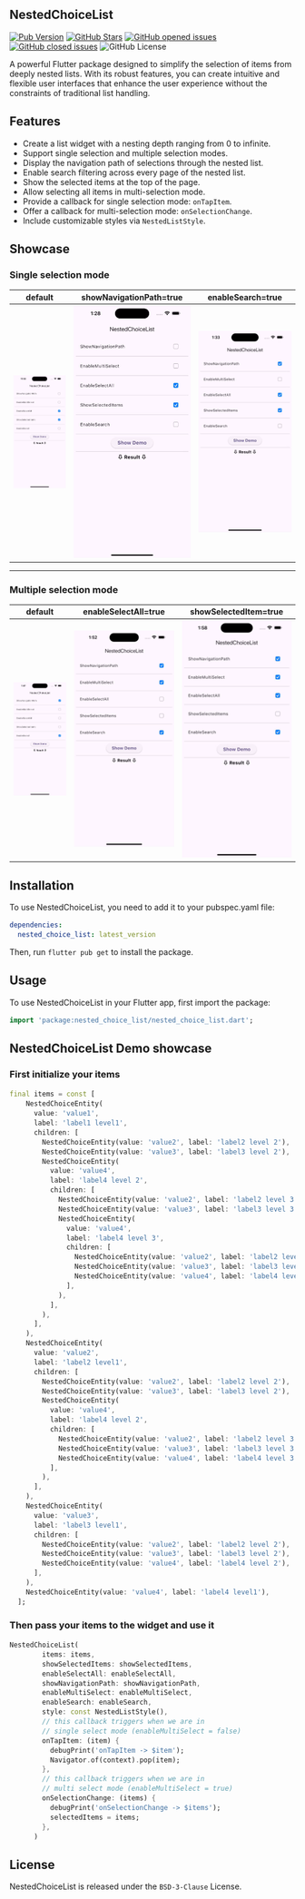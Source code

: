 ## NestedChoiceList
[![Pub Version](https://img.shields.io/pub/v/nested_choice_list.svg?label=pub&color=blue)](https://pub.dev/packages/nested_choice_list/versions)
[![GitHub Stars](https://img.shields.io/github/stars/TalebRafiepour/nested_choice_list?color=yellow&label=Stars)](https://github.com/TalebRafiepour/nested_choice_list/stargazers)
[![GitHub opened issues](https://img.shields.io/github/issues/TalebRafiepour/nested_choice_list?color=red)](https://github.com/TalebRafiepour/nested_choice_list/issues)
[![GitHub closed issues](https://img.shields.io/github/issues-closed/TalebRafiepour/nested_choice_list)](https://github.com/TalebRafiepour/nested_choice_list/issues?q=is%3Aissue+is%3Aclosed)
![GitHub License](https://img.shields.io/github/license/TalebRafiepour/nested_choice_list)

A powerful Flutter package designed to simplify the selection of items from deeply nested lists. With its robust features, you can create intuitive and flexible user interfaces that enhance the user experience without the constraints of traditional list handling.

## Features

* Create a list widget with a nesting depth ranging from 0 to infinite.
* Support single selection and multiple selection modes.
* Display the navigation path of selections through the nested list.
* Enable search filtering across every page of the nested list.
* Show the selected items at the top of the page.
* Allow selecting all items in multi-selection mode.
* Provide a callback for single selection mode: `onTapItem`.
* Offer a callback for multi-selection mode: `onSelectionChange`.
* Include customizable styles via `NestedListStyle`.

## Showcase
### Single selection mode
|         default         | showNavigationPath=true |    enableSearch=true    |
|-------------------------|-------------------------|-------------------------|
| ![single-select](https://github.com/TalebRafiepour/showcase/blob/main/nested_choice_list/single-select.gif?raw=true) | ![single-select-showNavigationPath](https://github.com/TalebRafiepour/showcase/blob/main/nested_choice_list/single-select-with-navigation-path.gif?raw=true) | ![single-select-enableSearch](https://github.com/TalebRafiepour/showcase/blob/main/nested_choice_list/single-select-with-search.gif?raw=true) |

------------------------------------------------

### Multiple selection mode
|         default         |   enableSelectAll=true  |  showSelectedItem=true  |
|-------------------------|-------------------------|-------------------------|
| ![multi-select](https://github.com/TalebRafiepour/showcase/blob/main/nested_choice_list/multi-select.gif?raw=true) | ![multi-select-with-select-all](https://github.com/TalebRafiepour/showcase/blob/main/nested_choice_list/multi-select-with-select-all.gif?raw=true) | ![multi-select-with-show-selected-items](https://github.com/TalebRafiepour/showcase/blob/main/nested_choice_list/multi-select-show-selected-item.gif?raw=true) |


## Installation

To use NestedChoiceList, you need to add it to your pubspec.yaml file:

```yaml
dependencies:
  nested_choice_list: latest_version
```

Then, run `flutter pub get` to install the package.

## Usage
To use NestedChoiceList in your Flutter app, first import the package:

```dart
import 'package:nested_choice_list/nested_choice_list.dart';
```

## NestedChoiceList Demo showcase

### First initialize your items

```dart
final items = const [
    NestedChoiceEntity(
      value: 'value1',
      label: 'label1 level1',
      children: [
        NestedChoiceEntity(value: 'value2', label: 'label2 level 2'),
        NestedChoiceEntity(value: 'value3', label: 'label3 level 2'),
        NestedChoiceEntity(
          value: 'value4',
          label: 'label4 level 2',
          children: [
            NestedChoiceEntity(value: 'value2', label: 'label2 level 3'),
            NestedChoiceEntity(value: 'value3', label: 'label3 level 3'),
            NestedChoiceEntity(
              value: 'value4',
              label: 'label4 level 3',
              children: [
                NestedChoiceEntity(value: 'value2', label: 'label2 level 4'),
                NestedChoiceEntity(value: 'value3', label: 'label3 level 4'),
                NestedChoiceEntity(value: 'value4', label: 'label4 level 4'),
              ],
            ),
          ],
        ),
      ],
    ),
    NestedChoiceEntity(
      value: 'value2',
      label: 'label2 level1',
      children: [
        NestedChoiceEntity(value: 'value2', label: 'label2 level 2'),
        NestedChoiceEntity(value: 'value3', label: 'label3 level 2'),
        NestedChoiceEntity(
          value: 'value4',
          label: 'label4 level 2',
          children: [
            NestedChoiceEntity(value: 'value2', label: 'label2 level 3'),
            NestedChoiceEntity(value: 'value3', label: 'label3 level 3'),
            NestedChoiceEntity(value: 'value4', label: 'label4 level 3'),
          ],
        ),
      ],
    ),
    NestedChoiceEntity(
      value: 'value3',
      label: 'label3 level1',
      children: [
        NestedChoiceEntity(value: 'value2', label: 'label2 level 2'),
        NestedChoiceEntity(value: 'value3', label: 'label3 level 2'),
        NestedChoiceEntity(value: 'value4', label: 'label4 level 2'),
      ],
    ),
    NestedChoiceEntity(value: 'value4', label: 'label4 level1'),
  ];
```

### Then pass your items to the widget and use it

```dart
NestedChoiceList(
        items: items,
        showSelectedItems: showSelectedItems,
        enableSelectAll: enableSelectAll,
        showNavigationPath: showNavigationPath,
        enableMultiSelect: enableMultiSelect,
        enableSearch: enableSearch,
        style: const NestedListStyle(),
        // this callback triggers when we are in
        // single select mode (enableMultiSelect = false)
        onTapItem: (item) {
          debugPrint('onTapItem -> $item');
          Navigator.of(context).pop(item);
        },
        // this callback triggers when we are in
        // multi select mode (enableMultiSelect = true)
        onSelectionChange: (items) {
          debugPrint('onSelectionChange -> $items');
          selectedItems = items;
        },
      )
```

## License

NestedChoiceList is released under the `BSD-3-Clause` License.
